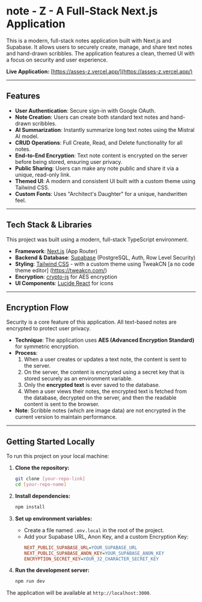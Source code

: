 # note - Z - A Full-Stack Next.js Application

This is a modern, full-stack notes application built with Next.js and Supabase. It allows users to securely create, manage, and share text notes and hand-drawn scribbles. The application features a clean, themed UI with a focus on security and user experience.

**Live Application:** [https://asses-z.vercel.app/](https://asses-z.vercel.app/)

---

## Features

- **User Authentication**: Secure sign-in with Google OAuth.
- **Note Creation**: Users can create both standard text notes and hand-drawn scribbles.
- **AI Summarization**: Instantly summarize long text notes using the Mistral AI model.
- **CRUD Operations**: Full Create, Read, and Delete functionality for all notes.
- **End-to-End Encryption**: Text note content is encrypted on the server before being stored, ensuring user privacy.
- **Public Sharing**: Users can make any note public and share it via a unique, read-only link.
- **Themed UI**: A modern and consistent UI built with a custom theme using Tailwind CSS.
- **Custom Fonts**: Uses "Architect's Daughter" for a unique, handwritten feel.

---

## Tech Stack & Libraries

This project was built using a modern, full-stack TypeScript environment.

- **Framework**: [Next.js](https://nextjs.org/) (App Router)
- **Backend & Database**: [Supabase](https://supabase.io/) (PostgreSQL, Auth, Row Level Security)
- **Styling**: [Tailwind CSS](https://tailwindcss.com/) - with a custom theme using TweakCN [a no code theme editor] (https://tweakcn.com/)
- **Encryption**: [crypto-js](https://github.com/brix/crypto-js) for AES encryption
- **UI Components**: [Lucide React](https://lucide.dev/) for icons

---

## Encryption Flow

Security is a core feature of this application. All text-based notes are encrypted to protect user privacy.

- **Technique**: The application uses **AES (Advanced Encryption Standard)** for symmetric encryption.
- **Process**:
  1.  When a user creates or updates a text note, the content is sent to the server.
  2.  On the server, the content is encrypted using a secret key that is stored securely as an environment variable.
  3.  Only the **encrypted text** is ever saved to the database.
  4.  When a user views their notes, the encrypted text is fetched from the database, decrypted on the server, and then the readable content is sent to the browser.
- **Note**: Scribble notes (which are image data) are not encrypted in the current version to maintain performance.

---

## Getting Started Locally

To run this project on your local machine:

1.  **Clone the repository:**

    ```bash
    git clone [your-repo-link]
    cd [your-repo-name]
    ```

2.  **Install dependencies:**

    ```bash
    npm install
    ```

3.  **Set up environment variables:**

    - Create a file named `.env.local` in the root of the project.
    - Add your Supabase URL, Anon Key, and a custom Encryption Key:
      ```ini
      NEXT_PUBLIC_SUPABASE_URL=YOUR_SUPABASE_URL
      NEXT_PUBLIC_SUPABASE_ANON_KEY=YOUR_SUPABASE_ANON_KEY
      ENCRYPTION_SECRET_KEY=YOUR_32_CHARACTER_SECRET_KEY
      ```

4.  **Run the development server:**
    ```bash
    npm run dev
    ```

The application will be available at `http://localhost:3000`.
